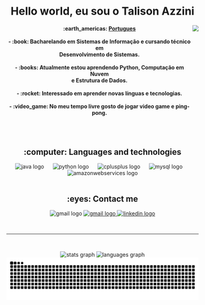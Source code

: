 <h1 align="center">Hello world, eu sou o Talison Azzini</h1>
<div>
  <img align="right" height="230" src="https://user-images.githubusercontent.com/74038190/212749447-bfb7e725-6987-49d9-ae85-2015e3e7cc41.gif">
  <h4 align="center">
    :earth_americas:
    <a href="README.md" align="center">Portugues</a><br><br>
    - :book: Bacharelando em Sistemas de Informação e cursando técnico em<br>Desenvolvimento de Sistemas.<br><br>
    - :books: Atualmente estou aprendendo Python, Computação em Nuvem<br>e Estrutura de Dados.<br><br>
    - :rocket: Interessado em aprender novas línguas e tecnologias.<br><br>
    - :video_game: No meu tempo livre gosto de jogar video game e ping-pong.
  </h4>
</div>

<br><br>

<h2 align="center">:computer: Languages and technologies</h2>
<div align="center">
  <img src="https://cdn.jsdelivr.net/gh/devicons/devicon/icons/java/java-original.svg" height="45" alt="java logo">
  <img width="15">
  <img src="https://cdn.jsdelivr.net/gh/devicons/devicon/icons/python/python-original.svg" height="45" alt="python logo">
  <img width="15">
  <img src="https://cdn.jsdelivr.net/gh/devicons/devicon/icons/cplusplus/cplusplus-original.svg" height="45" alt="cplusplus logo">
  <img width="15">
  <img src="https://cdn.jsdelivr.net/gh/devicons/devicon/icons/mysql/mysql-original.svg" height="45" alt="mysql logo">
  <img width="15">
  <img src="https://cdn.jsdelivr.net/gh/devicons/devicon/icons/amazonwebservices/amazonwebservices-original-wordmark.svg" height="45" alt="amazonwebservices logo">
</div>

<br>

<h2 align="center">:eyes: Contact me</h2>
<div align="center">
  <a>
    <img src="https://github.com/user-attachments/assets/f4595e52-dc69-461c-ab5d-e4dc662cc527" width="52" height="52" alt="gmail logo">
  </a>
  <a href="mailto:talison.azzini@gmail.com" target="_blank">
    <img src="https://raw.githubusercontent.com/maurodesouza/profile-readme-generator/master/src/assets/icons/social/gmail/default.svg" width="52" height="40" alt="gmail logo">
  </a>
  <a href="https://linkedin.com/in/talisonazzini" target="_blank">
    <img src="https://raw.githubusercontent.com/maurodesouza/profile-readme-generator/master/src/assets/icons/social/linkedin/default.svg" width="52" height="40" alt="linkedin logo">
  </a>
</div>

<br><hr><br>

<div align="center">
  <img src="https://github-readme-stats.vercel.app/api?username=TalisonAzzini&hide_title=true&hide_rank=true&show_icons=true&include_all_commits=true&count_private=true&disable_animations=false&theme=dracula&locale=en&hide_border=false&order=1" height="135" alt="stats graph">
  <img src="https://github-readme-stats.vercel.app/api/top-langs?username=TalisonAzzini&locale=en&hide_title=true&layout=compact&card_width=320&langs_count=5&theme=dracula&hide_border=false&order=2" height="135" alt="languages graph">

  <img src="https://raw.githubusercontent.com/TalisonAzzini/TalisonAzzini/output/snake.svg" alt="Snake animation">
</div>

